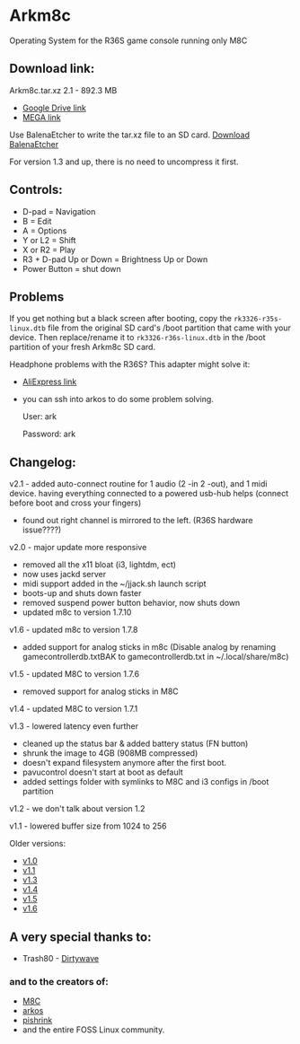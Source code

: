 # Arkm8c

Operating System for the R36S game console running only M8C

## Download link:

Arkm8c.tar.xz 2.1 - 892.3 MB
- [Google Drive link](https://bit.ly/arkm8c21)
- [MEGA link](https://bit.ly/arkm8c21M)


Use BalenaEtcher to write the tar.xz file to an SD card.
[Download BalenaEtcher](https://etcher.balena.io/)

For version 1.3 and up, there is no need to uncompress it first.

## Controls:
- D-pad = Navigation
- B = Edit
- A = Options
- Y or L2 = Shift
- X or R2 = Play
- R3 + D-pad Up or Down = Brightness Up or Down
- Power Button = shut down

## Problems
If you get nothing but a black screen after booting, copy the `rk3326-r35s-linux.dtb` file from the original SD card's /boot partition that came with your device. Then replace/rename it to `rk3326-r36s-linux.dtb` in the /boot partition of your fresh Arkm8c SD card.

Headphone problems with the R36S? This adapter might solve it:
- [AliExpress link](https://bit.ly/43hYwXj)

- you can ssh into arkos to do some problem solving.

  User: ark

  Password: ark

## Changelog:
v2.1 - added auto-connect routine for 1 audio (2 -in 2 -out), and 1 midi device.
having everything connected to a powered usb-hub helps (connect before boot and cross your fingers)
- found out right channel is mirrored to the left. (R36S hardware issue????)

v2.0 - major update more responsive 
- removed all the x11 bloat (i3, lightdm, ect) 
- now uses jackd server
- midi support added in the ~/jjack.sh launch script
- boots-up and shuts down faster
- removed suspend power button behavior, now shuts down
- updated m8c to version 1.7.10

v1.6 - updated m8c to version 1.7.8
- added support for analog sticks in m8c
(Disable analog by renaming gamecontrollerdb.txtBAK to gamecontrollerdb.txt in  ~/.local/share/m8c)

v1.5 - updated M8C to version 1.7.6
- removed support for analog sticks in M8C

v1.4 - updated M8C to version 1.7.1

v1.3 - lowered latency even further
- cleaned up the status bar & added battery status (FN button)
- shrunk the image to 4GB (908MB compressed)
- doesn't expand filesystem anymore after the first boot.
- pavucontrol doesn't start at boot as default
- added settings folder with symlinks to M8C and i3 configs in /boot partition

v1.2 - we don't talk about version 1.2

v1.1 - lowered buffer size from 1024 to 256

Older versions:
- [v1.0](https://bit.ly/arkm8cxz)
- [v1.1](https://bit.ly/arkm8c1xz)
- [v1.3](https://bit.ly/arkm8c13)
- [v1.4](https://bit.ly/arkm8c14)
- [v1.5](https://bit.ly/arkm8c15)
- [v1.6](https://bit.ly/arkm8c16)
## A very special thanks to:

- Trash80 - [Dirtywave](https://dirtywave.com/)

### and to the creators of:
- [M8C](https://github.com/laamaa/m8c)
- [arkos](https://github.com/christianhaitian/a...)
- [pishrink](https://github.com/Drewsif/PiShrink)
- and the entire FOSS Linux community.
